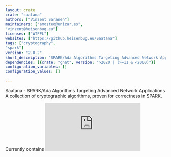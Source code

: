 ```yaml
---
layout: crate
crate: "saatana"
authors: ["Vinzent Saranen"]
maintainers: ["amosteo@unizar.es",
"vinzent@heisenbug.eu"]
licenses: ["WTFPL"]
websites: ["https://github.heisenbug.eu/Saatana"]
tags: ["cryptography",
"spark"]
version: "2.0.2"
short_description: "SPARK/Ada Algorithms Targeting Advanced Network Applications"
dependencies: [{crate: "gnat", version: ">2020 | (>=11 & <2000)"}]
configuration_variables: []
configuration_values: []

---
```

Saatana - SPARK/Ada Algorithms Targeting Advanced Network Applications
A collection of cryptographic algorithms, proven for correctness in SPARK.

Currently contains [![Phelix](https://www.schneier.com/academic/archives/2005/01/phelix.html)](https://www.schneier.com/academic/archives/2005/01/phelix.html)


